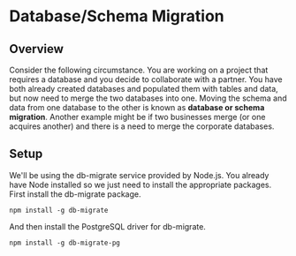 # Database/Schema Migration

## Overview

Consider the following circumstance. You are working on a project that requires a database and you decide
to collaborate with a partner. You have both already created databases and populated them with tables and
data, but now need to merge the two databases into one. Moving the schema and data from one database to
the other is known as **database or schema migration**. Another example might be if two businesses merge
(or one acquires another) and there is a need to merge the corporate databases.

## Setup

We'll be using the db-migrate service provided by Node.js. You already have Node installed so we just need
to install the appropriate packages. First install the db-migrate package.

```npm install -g db-migrate```

And then install the PostgreSQL driver for db-migrate.

```npm install -g db-migrate-pg```

